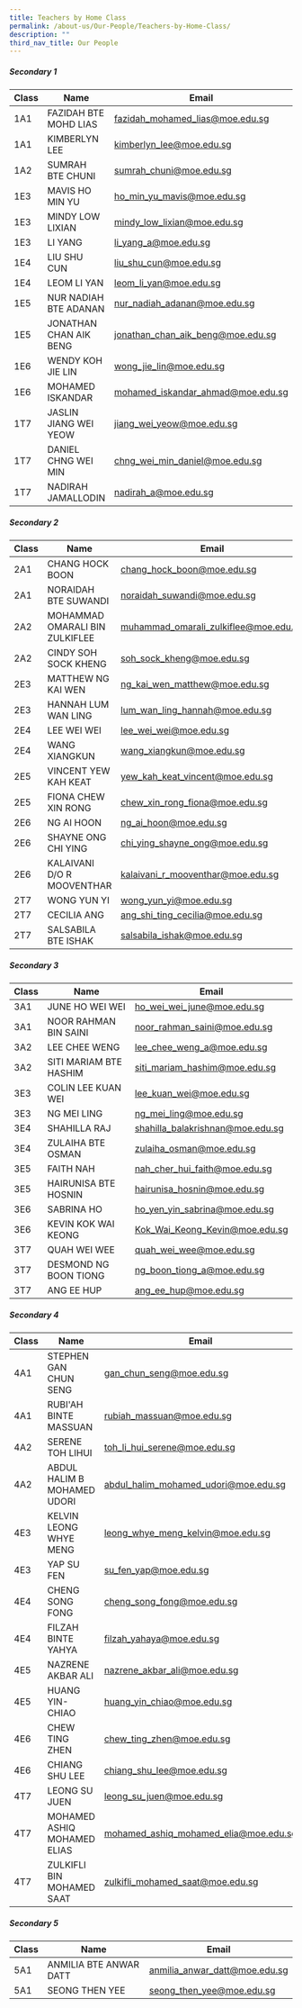 ```yaml
---
title: Teachers by Home Class
permalink: /about-us/Our-People/Teachers-by-Home-Class/
description: ""
third_nav_title: Our People
---
```

##### Secondary 1


| Class | Name | Email |
| -------- | -------- | -------- |
| 1A1 | FAZIDAH BTE MOHD LIAS     | [fazidah_mohamed_lias@moe.edu.sg](mailto:fazidah_mohamed_lias@moe.edu.sg)      |
|1A1|KIMBERLYN LEE|[kimberlyn_lee@moe.edu.sg](mailto:kimberlyn_lee@moe.edu.sg)
|1A2|SUMRAH BTE CHUNI|[sumrah_chuni@moe.edu.sg](mailto:sumrah_chuni@moe.edu.sg)
|1E3|MAVIS HO MIN YU|[ho_min_yu_mavis@moe.edu.sg](mailto:ho_min_yu_mavis@moe.edu.sg)
|1E3|MINDY LOW LIXIAN|[mindy_low_lixian@moe.edu.sg](mailto:mindy_low_lixian@moe.edu.sg)
|1E3|LI YANG|[li_yang_a@moe.edu.sg](mailto:li_yang_a@moe.edu.sg)
|1E4|LIU SHU CUN|[liu_shu_cun@moe.edu.sg](mailto:liu_shu_cun@moe.edu.sg)
|1E4|LEOM LI YAN|[leom_li_yan@moe.edu.sg](mailto:leom_li_yan@moe.edu.sg)
|1E5|NUR NADIAH BTE ADANAN|[nur_nadiah_adanan@moe.edu.sg](mailto:nur_nadiah_adanan@moe.edu.sg)
|1E5|JONATHAN CHAN AIK BENG|[jonathan_chan_aik_beng@moe.edu.sg](mailto:jonathan_chan_aik_beng@moe.edu.sg)
|1E6|WENDY KOH JIE LIN|[wong_jie_lin@moe.edu.sg](mailto:wong_jie_lin@moe.edu.sg)
|1E6|MOHAMED ISKANDAR	|[mohamed_iskandar_ahmad@moe.edu.sg](mailto:mohamed_iskandar_ahmad@moe.edu.sg)
|1T7|JASLIN JIANG WEI YEOW|[jiang_wei_yeow@moe.edu.sg](mailto:jiang_wei_yeow@moe.edu.sg)
|1T7|DANIEL CHNG WEI MIN|[chng_wei_min_daniel@moe.edu.sg](mailto:chng_wei_min_daniel@moe.edu.sg)
|1T7|NADIRAH JAMALLODIN	|[nadirah_a@moe.edu.sg](mailto:nadirah_a@moe.edu.sg)

##### Secondary 2

| Class | Name | Email |
| -------- | -------- | -------- |
| 2A1 | CHANG HOCK BOON|[chang_hock_boon@moe.edu.sg](mailto:chang_hock_boon@moe.edu.sg)
|2A1|NORAIDAH BTE SUWANDI|[noraidah_suwandi@moe.edu.sg](mailto:noraidah_suwandi@moe.edu.sg)
|2A2|MOHAMMAD OMARALI BIN ZULKIFLEE|[muhammad_omarali_zulkiflee@moe.edu.sg](mailto:muhammad_omarali_zulkiflee@moe.edu.sg)
|2A2|CINDY SOH SOCK KHENG|[soh_sock_kheng@moe.edu.sg](mailto:soh_sock_kheng@moe.edu.sg)
|2E3|MATTHEW NG KAI WEN|[ng_kai_wen_matthew@moe.edu.sg](mailto:ng_kai_wen_matthew@moe.edu.sg)
|2E3|HANNAH LUM WAN LING|[lum_wan_ling_hannah@moe.edu.sg](mailto:lum_wan_ling_hannah@moe.edu.sg)
|2E4|LEE WEI WEI|[lee_wei_wei@moe.edu.sg](mailto:lee_wei_wei@moe.edu.sg)
|2E4|WANG XIANGKUN|[wang_xiangkun@moe.edu.sg](mailto:wang_xiangkun@moe.edu.sg)
|2E5|VINCENT YEW KAH KEAT|[yew_kah_keat_vincent@moe.edu.sg](mailto:yew_kah_keat_vincent@moe.edu.sg)
|2E5|FIONA CHEW XIN RONG|[chew_xin_rong_fiona@moe.edu.sg](mailto:chew_xin_rong_fiona@moe.edu.sg)
|2E6|NG AI HOON|[ng_ai_hoon@moe.edu.sg](mailto:ng_ai_hoon@moe.edu.sg)
|2E6|SHAYNE ONG CHI YING|[chi_ying_shayne_ong@moe.edu.sg](mailto:chi_ying_shayne_ong@moe.edu.sg)
|2E6|KALAIVANI D/O R MOOVENTHAR |[kalaivani_r_mooventhar@moe.edu.sg ](mailto:kalaivani_r_mooventhar@moe.edu.sg)
|2T7|WONG YUN YI	|[wong_yun_yi@moe.edu.sg](mailto:wong_yun_yi@moe.edu.sg)
|2T7|CECILIA ANG |[ang_shi_ting_cecilia@moe.edu.sg](mailto:ang_shi_ting_cecilia@moe.edu.sg)
|2T7|SALSABILA BTE ISHAK|[salsabila_ishak@moe.edu.sg](mailto:salsabila_ishak@moe.edu.sg)

##### Secondary 3

| Class | Name | Email |
| -------- | -------- | -------- |
|3A1|JUNE HO WEI WEI|[ho_wei_wei_june@moe.edu.sg](mailto:ho_wei_wei_june@moe.edu.sg)
|3A1|NOOR RAHMAN BIN SAINI|[noor_rahman_saini@moe.edu.sg](mailto:noor_rahman_saini@moe.edu.sg)
|3A2|LEE CHEE WENG|[lee_chee_weng_a@moe.edu.sg](mailto:lee_chee_weng_a@moe.edu.sg)
|3A2|SITI MARIAM BTE HASHIM|[siti_mariam_hashim@moe.edu.sg](mailto:siti_mariam_hashim@moe.edu.sg)
|3E3|COLIN LEE KUAN WEI|[lee_kuan_wei@moe.edu.sg](mailto:lee_kuan_wei@moe.edu.sg)
|3E3|NG MEI LING|[ng_mei_ling@moe.edu.sg](mailto:ng_mei_ling@moe.edu.sg)
|3E4|SHAHILLA RAJ|[shahilla_balakrishnan@moe.edu.sg](mailto:shahilla_balakrishnan@moe.edu.sg)
|3E4|ZULAIHA BTE OSMAN|[zulaiha_osman@moe.edu.sg](mailto:zulaiha_osman@moe.edu.sg)
|3E5|FAITH NAH|[nah_cher_hui_faith@moe.edu.sg](mailto:nah_cher_hui_faith@moe.edu.sg)
|3E5|HAIRUNISA BTE HOSNIN|[hairunisa_hosnin@moe.edu.sg](mailto:hairunisa_hosnin@moe.edu.sg)
|3E6|SABRINA HO|[ho_yen_yin_sabrina@moe.edu.sg](mailto:ho_yen_yin_sabrina@moe.edu.sg)
|3E6|KEVIN KOK WAI KEONG|[Kok_Wai_Keong_Kevin@moe.edu.sg](mailto:Kok_Wai_Keong_Kevin@moe.edu.sg)
|3T7|QUAH WEI WEE|[quah_wei_wee@moe.edu.sg](mailto:quah_wei_wee@moe.edu.sg)
|3T7|DESMOND NG BOON TIONG|[ng_boon_tiong_a@moe.edu.sg](mailto:ng_boon_tiong_a@moe.edu.sg)
|3T7|ANG EE HUP|[ang_ee_hup@moe.edu.sg](mailto:ang_ee_hup@moe.edu.sg)

##### Secondary 4

| Class | Name | Email |
| -------- | -------- | -------- |
|4A1|STEPHEN GAN CHUN SENG|[gan_chun_seng@moe.edu.sg](mailto:gan_chun_seng@moe.edu.sg)
|4A1|RUBI'AH BINTE MASSUAN	|[rubiah_massuan@moe.edu.sg](mailto:rubiah_massuan@moe.edu.sg)
|4A2|SERENE TOH LIHUI|[toh_li_hui_serene@moe.edu.sg](mailto:toh_li_hui_serene@moe.edu.sg)
|4A2|ABDUL HALIM B MOHAMED UDORI|[abdul_halim_mohamed_udori@moe.edu.sg](mailto:abdul_halim_mohamed_udori@moe.edu.sg)
|4E3|KELVIN LEONG WHYE MENG	|[leong_whye_meng_kelvin@moe.edu.sg](mailto:leong_whye_meng_kelvin@moe.edu.sg )
|4E3|YAP SU FEN	|[su_fen_yap@moe.edu.sg](mailto:su_fen_yap@moe.edu.sg)
|4E4|CHENG SONG FONG|[cheng_song_fong@moe.edu.sg](mailto:cheng_song_fong@moe.edu.sg)
|4E4|FILZAH BINTE YAHYA|[filzah_yahaya@moe.edu.sg](mailto:filzah_yahaya@moe.edu.sg)
|4E5|NAZRENE AKBAR ALI|[nazrene_akbar_ali@moe.edu.sg](mailto:nazrene_akbar_ali@moe.edu.sg)
|4E5|HUANG YIN-CHIAO|[huang_yin_chiao@moe.edu.sg](mailto:huang_yin_chiao@moe.edu.sg)
|4E6|CHEW TING ZHEN|[chew_ting_zhen@moe.edu.sg](mailto:chew_ting_zhen@moe.edu.sg)
|4E6|CHIANG SHU LEE |[chiang_shu_lee@moe.edu.sg](mailto:chiang_shu_lee@moe.edu.sg)
|4T7|LEONG SU JUEN|[leong_su_juen@moe.edu.sg](mailto:leong_su_juen@moe.edu.sg)
|4T7|MOHAMED ASHIQ MOHAMED ELIAS|[mohamed_ashiq_mohamed_elia@moe.edu.sg](mailto:mohamed_ashiq_mohamed_elia@moe.edu.sg)
|4T7|ZULKIFLI BIN MOHAMED SAAT |[zulkifli_mohamed_saat@moe.edu.sg](mailto:zulkifli_mohamed_saat@moe.edu.sg)

##### Secondary 5


| Class | Name | Email |
| -------- | -------- | -------- |
|5A1|ANMILIA BTE ANWAR DATT	|[anmilia_anwar_datt@moe.edu.sg](mailto:anmilia_anwar_datt@moe.edu.sg)
|5A1|SEONG THEN YEE|[seong_then_yee@moe.edu.sg](mailto:seong_then_yee@moe.edu.sg)